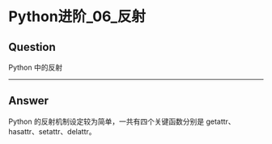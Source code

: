 # Python进阶_06_反射


## Question
Python 中的反射

----

## Answer
Python 的反射机制设定较为简单，一共有四个关键函数分别是 getattr、hasattr、setattr、delattr。